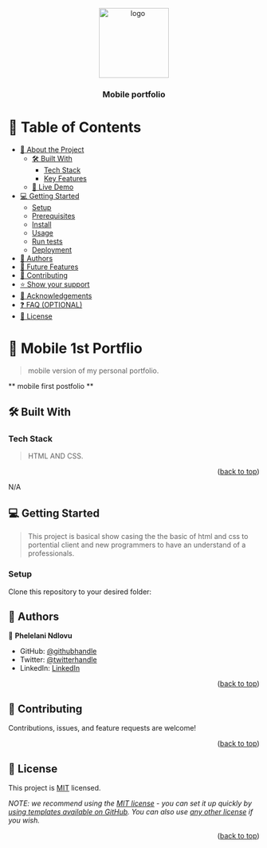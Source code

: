 <a name="readme-top"></a>

<!--
HOW TO USE:
This is an example of how you may give instructions on setting up your project locally.

Modify this file to match your project and remove sections that don't apply.

REQUIRED SECTIONS:
- Table of Contents
- About the Project
  - Built With
  - Live Demo
- Getting Started
- Authors
- Future Features
- Contributing
- Show your support
- Acknowledgements
- License

OPTIONAL SECTIONS:
- FAQ

After you're finished please remove all the comments and instructions!
-->

<div align="center">
  <!-- You are encouraged to replace this logo with your own! Otherwise you can also remove it. -->
  <img src="murple_logo.png" alt="logo" width="140"  height="auto" />
  <br/>

  <h3><b>Mobile portfolio</b></h3>

</div>

<!-- TABLE OF CONTENTS -->

# 📗 Table of Contents

- [📖 About the Project](#about-project)
  - [🛠 Built With](#built-with)
    - [Tech Stack](#tech-stack)
    - [Key Features](#key-features)
  - [🚀 Live Demo](#live-demo)
- [💻 Getting Started](#getting-started)
  - [Setup](#setup)
  - [Prerequisites](#prerequisites)
  - [Install](#install)
  - [Usage](#usage)
  - [Run tests](#run-tests)
  - [Deployment](#triangular_flag_on_post-deployment)
- [👥 Authors](#authors)
- [🔭 Future Features](#future-features)
- [🤝 Contributing](#contributing)
- [⭐️ Show your support](#support)
- [🙏 Acknowledgements](#acknowledgements)
- [❓ FAQ (OPTIONAL)](#faq)
- [📝 License](#license)






<!-- PROJECT DESCRIPTION -->

# 📖 Mobile 1st Portflio <a name="about-project"></a>

> mobile version of my personal portfolio.

** mobile first postfolio ** 

## 🛠 Built With <a name="built-with"></a>

### Tech Stack <a name="tech-stack"></a>

> HTML AND CSS.


<p align="right">(<a href="#readme-top">back to top</a>)</p>

<!-- LIVE DEMO -->

  N/A

<!-- GETTING STARTED -->

## 💻 Getting Started <a name="getting-started"></a>

> This project is basical show casing the the basic of html and css to portential client and new programmers to have an understand of a professionals.




### Setup

Clone this repository to your desired folder:

<!--
Example commands:

```sh
  cd my-folder
  git clone git@github.com:techmoves/mob-porfoliot.git
```
--->



<!-- AUTHORS -->

## 👥 Authors <a name="authors"></a>



👤 **Phelelani Ndlovu**

- GitHub: [@githubhandle](https://github.com/techmoves)
- Twitter: [@twitterhandle](https://twitter.com/Dopezonke_)
- LinkedIn: [LinkedIn](https://linkedin.com/)



<p align="right">(<a href="#readme-top">back to top</a>)</p>

<!-- CONTRIBUTING -->

## 🤝 Contributing <a name="contributing"></a>

Contributions, issues, and feature requests are welcome!

<p align="right">(<a href="#readme-top">back to top</a>)</p>


<!-- LICENSE -->

## 📝 License <a name="license"></a>

This project is [MIT](./LICENSE) licensed.

_NOTE: we recommend using the [MIT license](https://choosealicense.com/licenses/mit/) - you can set it up quickly by [using templates available on GitHub](https://docs.github.com/en/communities/setting-up-your-project-for-healthy-contributions/adding-a-license-to-a-repository). You can also use [any other license](https://choosealicense.com/licenses/) if you wish._

<p align="right">(<a href="#readme-top">back to top</a>)</p>
